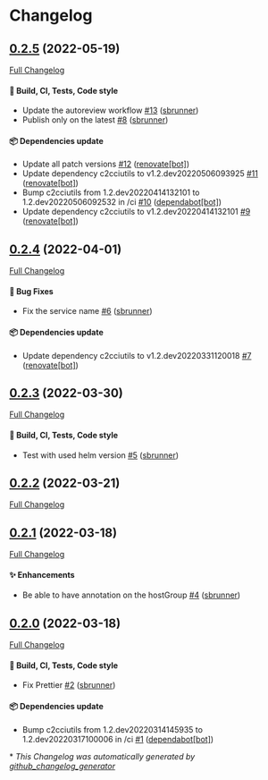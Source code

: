 # Changelog

## [0.2.5](https://github.com/camptocamp/helm-ingress/tree/0.2.5) (2022-05-19)

[Full Changelog](https://github.com/camptocamp/helm-ingress/compare/0.2.4...0.2.5)

#### :wrench: Build, CI, Tests, Code style

- Update the autoreview workflow [\#13](https://github.com/camptocamp/helm-ingress/pull/13) ([sbrunner](https://github.com/sbrunner))
- Publish only on the latest [\#8](https://github.com/camptocamp/helm-ingress/pull/8) ([sbrunner](https://github.com/sbrunner))

#### :package: Dependencies update

- Update all patch versions [\#12](https://github.com/camptocamp/helm-ingress/pull/12) ([renovate[bot]](https://github.com/apps/renovate))
- Update dependency c2cciutils to v1.2.dev20220506093925 [\#11](https://github.com/camptocamp/helm-ingress/pull/11) ([renovate[bot]](https://github.com/apps/renovate))
- Bump c2cciutils from 1.2.dev20220414132101 to 1.2.dev20220506092532 in /ci [\#10](https://github.com/camptocamp/helm-ingress/pull/10) ([dependabot[bot]](https://github.com/apps/dependabot))
- Update dependency c2cciutils to v1.2.dev20220414132101 [\#9](https://github.com/camptocamp/helm-ingress/pull/9) ([renovate[bot]](https://github.com/apps/renovate))

## [0.2.4](https://github.com/camptocamp/helm-ingress/tree/0.2.4) (2022-04-01)

[Full Changelog](https://github.com/camptocamp/helm-ingress/compare/0.2.3...0.2.4)

#### :bug: Bug Fixes

- Fix the service name [\#6](https://github.com/camptocamp/helm-ingress/pull/6) ([sbrunner](https://github.com/sbrunner))

#### :package: Dependencies update

- Update dependency c2cciutils to v1.2.dev20220331120018 [\#7](https://github.com/camptocamp/helm-ingress/pull/7) ([renovate[bot]](https://github.com/apps/renovate))

## [0.2.3](https://github.com/camptocamp/helm-ingress/tree/0.2.3) (2022-03-30)

[Full Changelog](https://github.com/camptocamp/helm-ingress/compare/0.2.2...0.2.3)

#### :wrench: Build, CI, Tests, Code style

- Test with used helm version [\#5](https://github.com/camptocamp/helm-ingress/pull/5) ([sbrunner](https://github.com/sbrunner))

## [0.2.2](https://github.com/camptocamp/helm-ingress/tree/0.2.2) (2022-03-21)

[Full Changelog](https://github.com/camptocamp/helm-ingress/compare/0.2.1...0.2.2)

## [0.2.1](https://github.com/camptocamp/helm-ingress/tree/0.2.1) (2022-03-18)

[Full Changelog](https://github.com/camptocamp/helm-ingress/compare/0.2.0...0.2.1)

#### :sparkles: Enhancements

- Be able to have annotation on the hostGroup [\#4](https://github.com/camptocamp/helm-ingress/pull/4) ([sbrunner](https://github.com/sbrunner))

## [0.2.0](https://github.com/camptocamp/helm-ingress/tree/0.2.0) (2022-03-18)

[Full Changelog](https://github.com/camptocamp/helm-ingress/compare/60be2e0d964aa1d0726b8abcc02dd8d5ff4e46be...0.2.0)

#### :wrench: Build, CI, Tests, Code style

- Fix Prettier [\#2](https://github.com/camptocamp/helm-ingress/pull/2) ([sbrunner](https://github.com/sbrunner))

#### :package: Dependencies update

- Bump c2cciutils from 1.2.dev20220314145935 to 1.2.dev20220317100006 in /ci [\#1](https://github.com/camptocamp/helm-ingress/pull/1) ([dependabot[bot]](https://github.com/apps/dependabot))



\* *This Changelog was automatically generated by [github_changelog_generator](https://github.com/github-changelog-generator/github-changelog-generator)*
